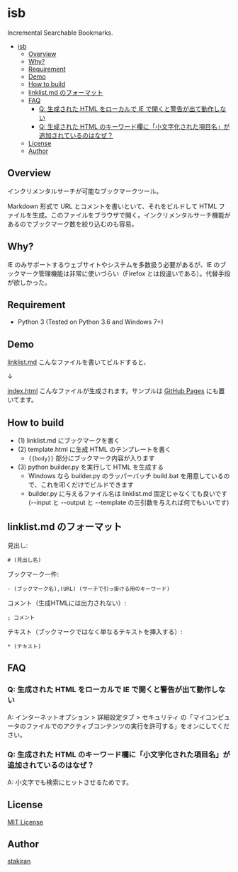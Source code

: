 # isb
Incremental Searchable Bookmarks.

<!-- toc -->
- [isb](#isb)
  - [Overview](#overview)
  - [Why?](#why)
  - [Requirement](#requirement)
  - [Demo](#demo)
  - [How to build](#how-to-build)
  - [linklist.md のフォーマット](#linklistmd-のフォーマット)
  - [FAQ](#faq)
    - [Q: 生成された HTML をローカルで IE で開くと警告が出て動作しない](#q-生成された-html-をローカルで-ie-で開くと警告が出て動作しない)
    - [Q: 生成された HTML のキーワード欄に「小文字化された項目名」が追加されているのはなぜ？](#q-生成された-html-のキーワード欄に小文字化された項目名が追加されているのはなぜ)
  - [License](#license)
  - [Author](#author)

## Overview
インクリメンタルサーチが可能なブックマークツール。

Markdown 形式で URL とコメントを書いといて、それをビルドして HTML ファイルを生成。このファイルをブラウザで開く。インクリメンタルサーチ機能があるのでブックマーク数を絞り込むのも容易。

## Why?
IE のみサポートするウェブサイトやシステムを多数扱う必要があるが、IE のブックマーク管理機能は非常に使いづらい（Firefox とは段違いである）。代替手段が欲しかった。

## Requirement
- Python 3 (Tested on Python 3.6 and Windows 7+)

## Demo
[linklist.md](linklist.md) こんなファイルを書いてビルドすると、

↓

[index.html](index.html) こんなファイルが生成されます。サンプルは [GitHub Pages](https://stakiran.github.io/isb/index.html) にも置いてます。

## How to build
- (1) linklist.md にブックマークを書く
- (2) template.html に生成 HTML のテンプレートを書く
  - ``{{body}}`` 部分にブックマーク内容が入ります
- (3) python builder.py を実行して HTML を生成する
  - Windows なら builder.py のラッパーバッチ build.bat を用意しているので、これを叩くだけでビルドできます
  - builder.py に与えるファイル名は linklist.md 固定じゃなくても良いです(--input と --output と --template の三引数を与えれば何でもいいです)

## linklist.md のフォーマット
見出し:

```
# (見出し名)
```

ブックマーク一件:

```
- (ブックマーク名),(URL) (サーチで引っ掛ける用のキーワード)
```

コメント（生成HTMLには出力されない）:

```
; コメント
```

テキスト（ブックマークではなく単なるテキストを挿入する）:

```
* (テキスト)
```

## FAQ

### Q: 生成された HTML をローカルで IE で開くと警告が出て動作しない
A: インターネットオプション > 詳細設定タブ > セキュリティ の「マイコンピュータのファイルでのアクティブコンテンツの実行を許可する」をオンにしてください。

### Q: 生成された HTML のキーワード欄に「小文字化された項目名」が追加されているのはなぜ？
A: 小文字でも検索にヒットさせるためです。

## License
[MIT License](LICENSE)

## Author
[stakiran](https://github.com/stakiran)
